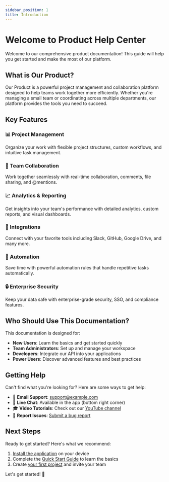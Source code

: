 ```yaml
---
sidebar_position: 1
title: Introduction
---
```


# Welcome to Product Help Center

Welcome to our comprehensive product documentation! This guide will help you get started and make the most of our platform.

## What is Our Product?

Our Product is a powerful project management and collaboration platform designed to help teams work together more efficiently. Whether you're managing a small team or coordinating across multiple departments, our platform provides the tools you need to succeed.

## Key Features

### 📊 Project Management
Organize your work with flexible project structures, custom workflows, and intuitive task management.

### 👥 Team Collaboration
Work together seamlessly with real-time collaboration, comments, file sharing, and @mentions.

### 📈 Analytics & Reporting
Get insights into your team's performance with detailed analytics, custom reports, and visual dashboards.

### 🔗 Integrations
Connect with your favorite tools including Slack, GitHub, Google Drive, and many more.

### 🤖 Automation
Save time with powerful automation rules that handle repetitive tasks automatically.

### 🔒 Enterprise Security
Keep your data safe with enterprise-grade security, SSO, and compliance features.

## Who Should Use This Documentation?

This documentation is designed for:

- **New Users**: Learn the basics and get started quickly
- **Team Administrators**: Set up and manage your workspace
- **Developers**: Integrate our API into your applications
- **Power Users**: Discover advanced features and best practices

## Getting Help

Can't find what you're looking for? Here are some ways to get help:

- 📧 **Email Support**: [support@example.com](mailto:support@example.com)
- 💬 **Live Chat**: Available in the app (bottom right corner)
- 🎓 **Video Tutorials**: Check out our [YouTube channel](https://youtube.com/example)
- 🐛 **Report Issues**: [Submit a bug report](https://example.com/bugs)

## Next Steps

Ready to get started? Here's what we recommend:

1. [Install the application](./installation) on your device
2. Complete the [Quick Start Guide](./quick-start) to learn the basics
3. Create [your first project](./first-project) and invite your team

Let's get started! 🚀

